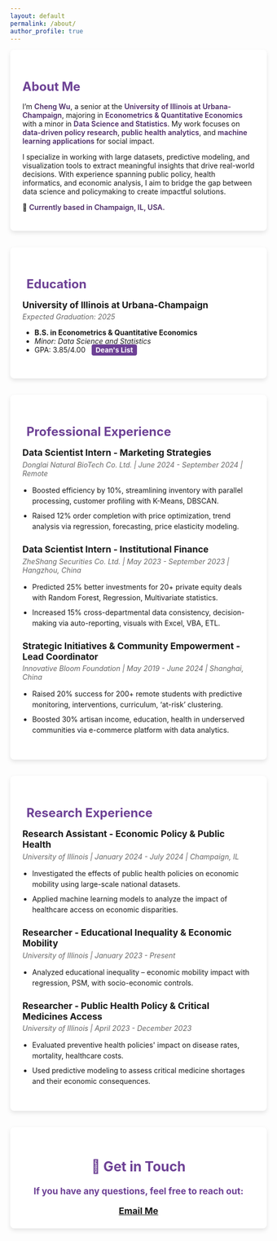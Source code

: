 ```yaml
---
layout: default
permalink: /about/
author_profile: true
---
```


<style>
/* General Styling */
.page-content {
  background: #f3e8fd;
  padding: 2rem;
}

/* Container for sections */
.section-container {
  background: white;
  padding: 1.5rem;
  border-radius: 8px;
  box-shadow: 0 4px 8px rgba(0,0,0,0.1);
  margin-bottom: 2rem;
}

/* Section headers */
.section-header {
  font-size: 1.5rem;
  font-weight: bold;
  color: #6d4195;
  margin-bottom: 1rem;
  display: flex;
  align-items: center;
}

.section-header i {
  margin-right: 8px;
}

/* Spacing between entries */
.entry {
  margin-bottom: 1.5rem;
}

/* Job & Research Titles */
.entry-title {
  font-size: 1.1rem;
  font-weight: bold;
  margin-bottom: 0.3rem;
}

/* Institution & Date */
.entry-details {
  color: #666;
  font-style: italic;
  margin-bottom: 0.5rem;
}

/* Bullet Points */
.entry-content ul {
  padding-left: 1.2rem;
}

.entry-content li {
  margin-bottom: 0.5rem;
  line-height: 1.5;
}

/* GPA Highlight */
.gpa-badge {
  background: #6d4195;
  color: white;
  padding: 3px 8px;
  font-size: 0.85rem;
  border-radius: 4px;
  margin-left: 8px;
  font-weight: bold;
}

/* Contact Section */
.contact-section {
  text-align: center;
  font-size: 1.1rem;
  font-weight: bold;
  color: #6d4195;
}

/* Styling for About Me */
.about-text {
  color: #4b2a66; /* Purple highlight instead of bold */
  font-weight: 600;
}
</style>

<div class="section-container">
  <h2 class="section-header">About Me</h2>
  <p>
    I’m <span class="about-text">Cheng Wu</span>, a senior at the 
    <span class="about-text">University of Illinois at Urbana-Champaign</span>, 
    majoring in <span class="about-text">Econometrics & Quantitative Economics</span> 
    with a minor in <span class="about-text">Data Science and Statistics</span>. 
    My work focuses on <span class="about-text">data-driven policy research</span>, 
    <span class="about-text">public health analytics</span>, and 
    <span class="about-text">machine learning applications</span> for social impact.
  </p>
  
  <p>
    I specialize in working with large datasets, predictive modeling, and visualization tools to extract 
    meaningful insights that drive real-world decisions. With experience spanning public policy, 
    health informatics, and economic analysis, I aim to bridge the gap between data science 
    and policymaking to create impactful solutions.
  </p>

  <p>📍 <span class="about-text">Currently based in Champaign, IL, USA.</span></p>
</div>

<div class="section-container">
  <h2 class="section-header"><i class="fas fa-graduation-cap"></i> Education</h2>
  <div class="entry">
    <div class="entry-title">University of Illinois at Urbana-Champaign</div>
    <div class="entry-details">Expected Graduation: 2025</div>
    <ul>
      <li><strong>B.S. in Econometrics & Quantitative Economics</strong></li>
      <li><em>Minor: Data Science and Statistics</em></li>
      <li>GPA: 3.85/4.00 <span class="gpa-badge">Dean's List</span></li>
    </ul>
  </div>
</div>

<div class="section-container">
  <h2 class="section-header"><i class="fas fa-briefcase"></i> Professional Experience</h2>
  
  <div class="entry">
    <div class="entry-title">Data Scientist Intern - Marketing Strategies</div>
    <div class="entry-details">Donglai Natural BioTech Co. Ltd. | June 2024 - September 2024 | Remote</div>
    <div class="entry-content">
      <ul>
        <li>Boosted efficiency by 10%, streamlining inventory with parallel processing, customer profiling with K-Means, DBSCAN.</li>
        <li>Raised 12% order completion with price optimization, trend analysis via regression, forecasting, price elasticity modeling.</li>
      </ul>
    </div>
  </div>

  <div class="entry">
    <div class="entry-title">Data Scientist Intern - Institutional Finance</div>
    <div class="entry-details">ZheShang Securities Co. Ltd. | May 2023 - September 2023 | Hangzhou, China</div>
    <div class="entry-content">
      <ul>
        <li>Predicted 25% better investments for 20+ private equity deals with Random Forest, Regression, Multivariate statistics.</li>
        <li>Increased 15% cross-departmental data consistency, decision-making via auto-reporting, visuals with Excel, VBA, ETL.</li>
      </ul>
    </div>
  </div>

  <div class="entry">
    <div class="entry-title">Strategic Initiatives & Community Empowerment - Lead Coordinator</div>
    <div class="entry-details">Innovative Bloom Foundation | May 2019 - June 2024 | Shanghai, China</div>
    <div class="entry-content">
      <ul>
        <li>Raised 20% success for 200+ remote students with predictive monitoring, interventions, curriculum, ‘at-risk’ clustering.</li>
        <li>Boosted 30% artisan income, education, health in underserved communities via e-commerce platform with data analytics.</li>
      </ul>
    </div>
  </div>
</div>

<div class="section-container">
  <h2 class="section-header"><i class="fas fa-microscope"></i> Research Experience</h2>  

  <div class="entry">
    <div class="entry-title">Research Assistant - Economic Policy & Public Health</div>
    <div class="entry-details">University of Illinois | January 2024 - July 2024 | Champaign, IL</div>
    <div class="entry-content">
      <ul>
        <li>Investigated the effects of public health policies on economic mobility using large-scale national datasets.</li>
        <li>Applied machine learning models to analyze the impact of healthcare access on economic disparities.</li>
      </ul>
    </div>
  </div>

  <div class="entry">
    <div class="entry-title">Researcher - Educational Inequality & Economic Mobility</div>
    <div class="entry-details">University of Illinois | January 2023 - Present</div>
    <div class="entry-content">
      <ul>
        <li>Analyzed educational inequality – economic mobility impact with regression, PSM, with socio-economic controls.</li>
      </ul>
    </div>
  </div>

  <div class="entry">
    <div class="entry-title">Researcher - Public Health Policy & Critical Medicines Access</div>
    <div class="entry-details">University of Illinois | April 2023 - December 2023</div>
    <div class="entry-content">
      <ul>
        <li>Evaluated preventive health policies' impact on disease rates, mortality, healthcare costs.</li>
        <li>Used predictive modeling to assess critical medicine shortages and their economic consequences.</li>
      </ul>
    </div>
  </div>
</div>

<!-- Contact Section -->
<div class="section-container contact-section">
  <h2>📩 Get in Touch</h2>
  <p>If you have any questions, feel free to reach out:</p>
  <a href="mailto:datajourney.chengw@gmail.com" class="outline-btn">Email Me</a>
</div>


